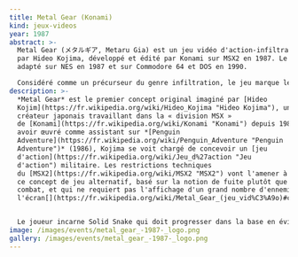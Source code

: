 ```yaml
---
title: Metal Gear (Konami)
kind: jeux-videos
year: 1987
abstract: >-
  Metal Gear (メタルギア, Metaru Gia) est un jeu vidéo d'action-infiltration conçu
  par Hideo Kojima, développé et édité par Konami sur MSX2 en 1987. Le jeu est
  adapté sur NES en 1987 et sur Commodore 64 et DOS en 1990.

  Considéré comme un précurseur du genre infiltration, le jeu marque les débuts de la série Metal Gear, l'une des plus appréciés et des plus anciennes de l'histoire du jeu vidéo. Une suite directe, Metal Gear 2: Solid Snake, est sorti en 1990 sur MSX2 tandis qu'un épisode non-canonique, Snake's Revenge, sortait la même année sur NES.
description: >-
  *Metal Gear* est le premier concept original imaginé par [Hideo
  Kojim](https://fr.wikipedia.org/wiki/Hideo_Kojima "Hideo Kojima"), un jeune
  créateur japonais travaillant dans la « division MSX »
  de [Konami](https://fr.wikipedia.org/wiki/Konami "Konami") depuis 1986. Après
  avoir œuvré comme assistant sur *[Penguin
  Adventure](https://fr.wikipedia.org/wiki/Penguin_Adventure "Penguin
  Adventure")* (1986), Kojima se voit chargé de concevoir un [jeu
  d'action](https://fr.wikipedia.org/wiki/Jeu_d%27action "Jeu
  d'action") militaire. Les restrictions techniques
  du [MSX2](https://fr.wikipedia.org/wiki/MSX2 "MSX2") vont l'amener à imaginer
  ce concept de jeu alternatif, basé sur la notion de fuite plutôt que sur le
  combat, et qui ne requiert pas l'affichage d'un grand nombre d'ennemis à
  l'écran[](https://fr.wikipedia.org/wiki/Metal_Gear_(jeu_vid%C3%A9o)#cite_note-MGSV1-6).


  Le joueur incarne Solid Snake qui doit progresser dans la base en évitant de se faire repérer par les ennemis qui patrouillent. L'environnement est visualisé de dessus, en vue de trois quarts, et se déploie par plans fixes successifs (sans scrolling). Les déplacements du personnage sont limités à quatre directions. L'aire de jeu est importante[](https://fr.wikipedia.org/wiki/Metal_Gear_(jeu_vid%C3%A9o)#cite_note-3), comprenant trois bâtiments divisés en deux ou trois étages (accessibles via des ascenseurs) et séparés par deux étendues désertiques. La progression est relativement ouverte et non-linéaire, obligeant à quelques allées et venues (le personnage peut revenir sur ses pas et des raccourcis secrets ont été aménagés).
image: /images/events/metal_gear_-1987-_logo.png
gallery: /images/events/metal_gear_-1987-_logo.png
---
```

